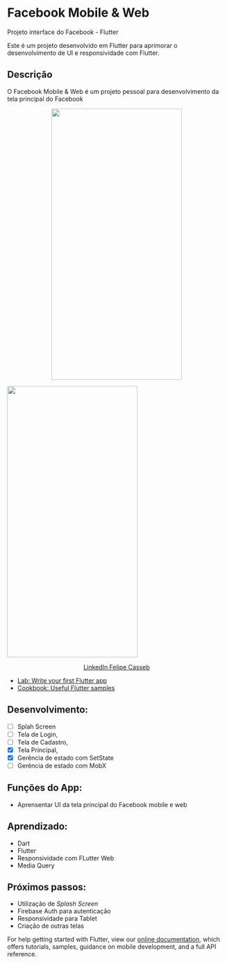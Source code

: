 # Facebook Mobile & Web

Projeto interface do Facebook - Flutter

Este é um projeto desenvolvido em Flutter para aprimorar o desenvolvimento de UI e responsividade com Flutter.

## Descrição

O Facebook Mobile & Web é um projeto pessoal para desenvolvimento da tela principal do Facebook

<p align="center">
    <img width="300" height="625" src="https://firebasestorage.googleapis.com/v0/b/me-guia-tracuateua.appspot.com/o/Facebook%20App%2F2.png?alt=media&token=4663ee12-7329-431b-87d7-62fa54e39644">
</p>
<p>
    <img width="300" height="625" src="https://firebasestorage.googleapis.com/v0/b/me-guia-tracuateua.appspot.com/o/Facebook%20App%2FScreenshot_1643986092.png?alt=media&token=b95bfdf5-b72a-4fcd-be7d-c01553ca9ac7">
</p>

<p align="center">
    <a href="https://www.linkedin.com/in/felipe-casseb-5522b538/">LinkedIn Felipe Casseb</a>


- [Lab: Write your first Flutter app](https://flutter.dev/docs/get-started/codelab)
- [Cookbook: Useful Flutter samples](https://flutter.dev/docs/cookbook)

## Desenvolvimento:
- [ ] Splah Screen
- [ ] Tela de Login,
- [ ] Tela de Cadastro,
- [X] Tela Principal,
- [X] Gerência de estado com SetState
- [ ] Gerência de estado com MobX

## Funções do App:
* Aprensentar UI da tela principal do Facebook mobile e web

## Aprendizado:
* Dart
* Flutter
* Responsividade com FLutter Web
* Media Query

## Próximos passos:
* Utilização de *Splash Screen*
* Firebase Auth para autenticação
* Responsividade para Tablet
* Criação de outras telas

For help getting started with Flutter, view our
[online documentation](https://flutter.dev/docs), which offers tutorials,
samples, guidance on mobile development, and a full API reference.
